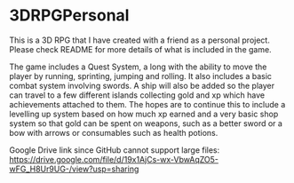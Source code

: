 # 3DRPGPersonal
This is a 3D RPG that I have created with a friend as a personal project. Please check README for more details of what is included in the game. 

The game includes a Quest System, a long with the ability to move the player by running, sprinting, jumping and rolling. It also includes a basic combat system involving swords. A ship will also be added so the player can travel to a few different islands collecting gold and xp which have achievements attached to them. The hopes are to continue this to include a levelling up system based on how much xp earned and a very basic shop system so that gold can be spent on weapons, such as a better sword or a bow with arrows or consumables such as health potions.

Google Drive link since GitHub cannot support large files:
https://drive.google.com/file/d/19x1AjCs-wx-VbwAqZO5-wFG_H8Ur9UG-/view?usp=sharing
